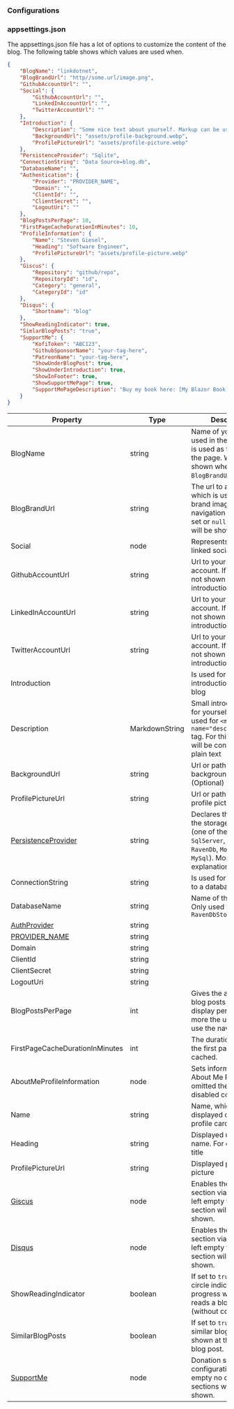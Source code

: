 ### Configurations

### appsettings.json

The appsettings.json file has a lot of options to customize the content of the blog. The following table shows which values are used when.

```json
{
	"BlogName": "linkdotnet",
	"BlogBrandUrl": "http//some.url/image.png",
	"GithubAccountUrl": "",
	"Social": {
		"GithubAccountUrl": "",
		"LinkedInAccountUrl": "",
		"TwitterAccountUrl": ""
	},
	"Introduction": {
		"Description": "Some nice text about yourself. Markup can be used [Github](https://github.com/someuser/somerepo)",
		"BackgroundUrl": "assets/profile-background.webp",
		"ProfilePictureUrl": "assets/profile-picture.webp"
	},
	"PersistenceProvider": "Sqlite",
	"ConnectionString": "Data Source=blog.db",
	"DatabaseName": "",
	"Authentication": {
		"Provider": "PROVIDER_NAME",
		"Domain": "",
		"ClientId": "",
		"ClientSecret": "",
		"LogoutUri": ""
	},
	"BlogPostsPerPage": 10,
	"FirstPageCacheDurationInMinutes": 10,
	"ProfileInformation": {
		"Name": "Steven Giesel",
		"Heading": "Software Engineer",
		"ProfilePictureUrl": "assets/profile-picture.webp"
	},
	"Giscus": {
		"Repository": "github/repo",
		"RepositoryId": "id",
		"Category": "general",
		"CategoryId": "id"
	},
	"Disqus": {
		"Shortname": "blog"
	},
	"ShowReadingIndicator": true,
	"SimlarBlogPosts": "true",
	"SupportMe": {
		"KofiToken": "ABC123",
		"GithubSponsorName": "your-tag-here",
		"PatreonName": "your-tag-here",
		"ShowUnderBlogPost": true,
		"ShowUnderIntroduction": true,
		"ShowInFooter": true,
		"ShowSupportMePage": true,
		"SupportMePageDescription": "Buy my book here: [My Blazor Book](https://google.com) or please contribute to my open-source project here: [My Awesome Repo](https://github.com) . This can be **markdown**."
	}
}
```

| Property                                      | Type           | Description                                                                                                                                                                      |
| --------------------------------------------- | -------------- | -------------------------------------------------------------------------------------------------------------------------------------------------------------------------------- |
| BlogName                                      | string         | Name of your blog. Is used in the navbar and is used as the title of the page. Will not be shown when `BlogBrandUrl` is set                                                      |
| BlogBrandUrl                                  | string         | The url to an image which is used as a brand image in the navigation bar. If not set or `null` the `BlogName` will be shown                                                      |
| Social                                        | node           | Represents all possible linked social accounts                                                                                                                                   |
| GithubAccountUrl                              | string         | Url to your github account. If not set it is not shown in the introduction card                                                                                                  |
| LinkedInAccountUrl                            | string         | Url to your LinkedIn account. If not set it is not shown in the introduction card                                                                                                |
| TwitterAccountUrl                             | string         | Url to your Twitter account. If not set it is not shown in the introduction card                                                                                                 |
| Introduction                                  |                | Is used for the introduction part of the blog                                                                                                                                    |
| Description                                   | MarkdownString | Small introduction text for yourself. This is also used for `<meta name="description">` tag. For this the markup will be converted to plain text                                 |
| BackgroundUrl                                 | string         | Url or path to the background image. (Optional)                                                                                                                                  |
| ProfilePictureUrl                             | string         | Url or path to your profile picture                                                                                                                                              |
| [PersistenceProvider](./../Storage/Readme.md)                           | string         | Declares the type of the storage provider (one of the following: `SqlServer`, `Sqlite`, `RavenDb`, `MongoDB`, `MySql`). More in-depth explanation [here](./../Storage/Readme.md) |
| ConnectionString                              | string         | Is used for connection to a database.                                                                                                                                            |
| DatabaseName                                  | string         | Name of the database. Only used with `RavenDbStorageProvider`                                                                                                                    |
| [AuthProvider](./../Authorization/Readme.md)  | string         |                                                                                                                                                                                  |
| [PROVIDER_NAME](./../Authorization/Readme.md) | string         |                                                                                                                                                                                  |
| Domain                                        | string         |                                                                                                                                                                                  |
| ClientId                                      | string         |                                                                                                                                                                                  |
| ClientSecret                                  | string         |                                                                                                                                                                                  |
| LogoutUri                                     | string         |                                                                                                                                                                                  |
| BlogPostsPerPage                              | int            | Gives the amount of blog posts loaded and display per page. For more the user has to use the navigation                                                                          |
| FirstPageCacheDurationInMinutes               | int            | The duration in minutes the first page is cached.                                                                                                                                |
| AboutMeProfileInformation                     | node           | Sets information for the About Me Page. If omitted the page is disabled completely                                                                                               |
| Name                                          | string         | Name, which is displayed on top of the profile card                                                                                                                              |
| Heading                                       | string         | Displayed under the name. For example job title                                                                                                                                  |
| ProfilePictureUrl                             | string         | Displayed profile picture                                                                                                                                                        |
| [Giscus](./../Comments/Giscus.md)             | node           | Enables the comment section via giscus. If left empty the comment section will not be shown.                                                                                      |
| [Disqus](./../Comments/Disqus.md)             | node           | Enables the comment section via disqus. If left empty the comment section will not be shown.                                                                                      |
| ShowReadingIndicator                          | boolean        | If set to `true` (default) a circle indicates the progress when a user reads a blog post (without comments).                                                                     |
| SimilarBlogPosts                              | boolean        | If set to `true` (default) similar blog posts are shown at the end of a blog post.                                                                                               |
| [SupportMe](./../Donations/Readme.md)         | node           | Donation sections configuration. If left empty no donation sections will not be shown.                                                                                     |
